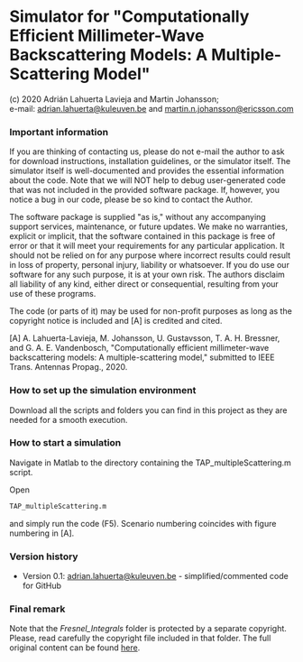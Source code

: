 # Simulator for "Computationally Efficient Millimeter-Wave Backscattering Models: A Multiple-Scattering Model"
(c) 2020 Adrián Lahuerta Lavieja and Martin Johansson;  
e-mail: adrian.lahuerta@kuleuven.be and martin.n.johansson@ericsson.com

### Important information

If you are thinking of contacting us, please do not e-mail the author to ask for download instructions, installation guidelines, or the simulator itself. The simulator itself is well-documented and provides the essential information about the code. Note that we will NOT help to debug user-generated code that was not included in the provided software package. If, however, you notice a bug in our code, please be so kind to contact the Author.

The software package is supplied "as is," without any accompanying support services, maintenance, or future updates. We make no warranties, explicit or implicit, that the software contained in this package is free of error or that it will meet your requirements for any particular application. It should not be relied on for any purpose where incorrect results could result in loss of property, personal injury, liability or whatsoever. If you do use our software for any such purpose, it is at your own risk. The authors disclaim all liability of any kind, either direct or consequential, resulting from your use of these programs.

The code (or parts of it) may be used for non-profit purposes as long as the copyright notice is included and [A] is credited and cited.

[A] A. Lahuerta-Lavieja, M. Johansson, U. Gustavsson, T. A. H. Bressner, and G. A. E. Vandenbosch, "Computationally efficient millimeter-wave backscattering models: A multiple-scattering model," submitted to IEEE Trans. Antennas Propag., 2020.

### How to set up the simulation environment

Download all the scripts and folders you can find in this project as they are needed for a smooth execution.

### How to start a simulation

Navigate in Matlab to the directory containing the TAP_multipleScattering.m script.

Open

```sh
TAP_multipleScattering.m
``` 

and simply run the code (F5). Scenario numbering coincides with figure numbering in [A]. 

### Version history
- Version 0.1: adrian.lahuerta@kuleuven.be - simplified/commented code for GitHub

### Final remark

 Note that the _Fresnel_Integrals_ folder is protected by a separate copyright. Please, read carefully the copyright file included in that folder. The full original content can be found [here](https://mathworks.com/matlabcentral/fileexchange/28765-fresnels-and-fresnelc). 
